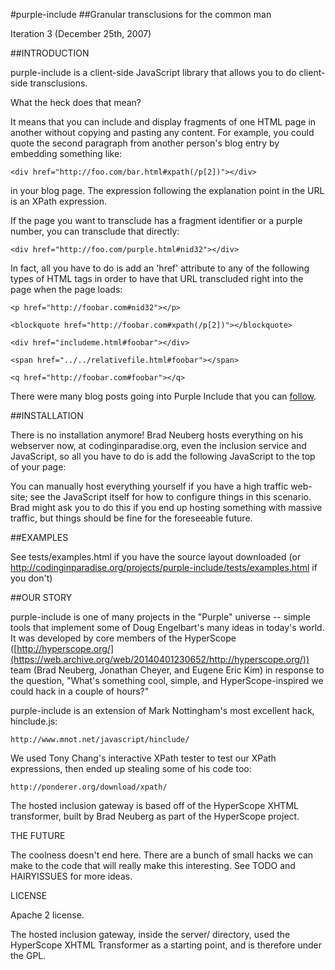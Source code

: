 #purple-include
##Granular transclusions for the common man

Iteration 3 (December 25th, 2007)

##INTRODUCTION

purple-include is a client-side JavaScript library that allows you
to do client-side transclusions.

What the heck does that mean?

It means that you can include and display fragments of one HTML
page in another without copying and pasting any content.  For
example, you could quote the second paragraph from another
person's blog entry by embedding something like:

    <div href="http://foo.com/bar.html#xpath(/p[2])"></div>

in your blog page.  The expression following the explanation point
in the URL is an XPath expression.

If the page you want to transclude has a fragment identifier or a
purple number, you can transclude that directly:

    <div href="http://foo.com/purple.html#nid32"></div>

In fact, all you have to do is add an 'href' attribute to any of the following
types of HTML tags in order to have that URL transcluded right into the page
when the page loads:

    <p href="http://foobar.com#nid32"></p>

    <blockquote href="http://foobar.com#xpath(/p[2])"></blockquote>

    <div href="includeme.html#foobar"></div>

    <span href="../../relativefile.html#foobar"></span>

    <q href="http://foobar.com#foobar"></q>

There were many blog posts going into Purple Include that you can [follow](http://codinginparadise.org/weblog/labels/purple%20include.html).

##INSTALLATION

There is no installation anymore! Brad Neuberg hosts everything on his webserver
now, at codinginparadise.org, even the inclusion service and
JavaScript, so all you have to do is add the following JavaScript
to the top of your page:

<script src="http://codinginparadise.org/projects/purple-include/purple-include.js"></script>

You can manually host everything yourself if you have a high
traffic web-site; see the JavaScript itself for how to configure
things in this scenario. Brad might ask you to do this if you end
up hosting something with massive traffic, but things should be
fine for the foreseeable future.

##EXAMPLES

See tests/examples.html if you have the source layout downloaded
(or http://codinginparadise.org/projects/purple-include/tests/examples.html
if you don't)

##OUR STORY

purple-include is one of many projects in the "Purple" universe --
simple tools that implement some of Doug Engelbart's many ideas in
today's world.  It was developed by core members of the HyperScope
([http://hyperscope.org/](https://web.archive.org/web/20140401230652/http://hyperscope.org/)) team (Brad Neuberg, Jonathan Cheyer, and
Eugene Eric Kim) in response to the question, "What's something
cool, simple, and HyperScope-inspired we could hack in a couple of
hours?"

purple-include is an extension of Mark Nottingham's
most excellent hack, hinclude.js:

    http://www.mnot.net/javascript/hinclude/

We used Tony Chang's interactive XPath tester to test our XPath
expressions, then ended up stealing some of his code too:

    http://ponderer.org/download/xpath/

The hosted inclusion gateway is based off of the HyperScope
XHTML transformer, built by Brad Neuberg as part of the HyperScope
project.

THE FUTURE

The coolness doesn't end here.  There are a bunch of small hacks
we can make to the code that will really make this interesting.
See TODO and HAIRYISSUES for more ideas.

LICENSE

Apache 2 license.

The hosted inclusion gateway, inside the server/ directory,
used the HyperScope XHTML Transformer as a starting point,
and is therefore under the GPL.
